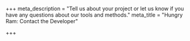 +++
meta_description = "Tell us about your project or let us know if you have any questions about our tools and methods."
meta_title = "Hungry Ram: Contact the Developer"

+++
